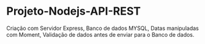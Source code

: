 ﻿# Projeto-Nodejs-API-REST

Criação com Servidor Express, Banco de dados MYSQL, Datas manipuladas com Moment, Validação de dados antes de enviar para o Banco de dados.
